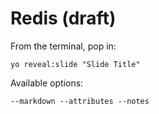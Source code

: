 
# Redis (draft)

From the terminal, pop in:

  ```yo reveal:slide "Slide Title"```

Available options:

 ```--markdown --attributes --notes```
